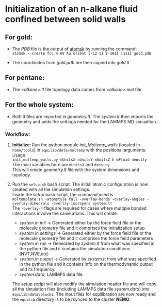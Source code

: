 # Initialization of an n-alkane fluid confined between solid walls

## For gold:

* The _PDB_ file is the output of [atomsk](https://atomsk.univ-lille.fr/) by running the command:\
`atomsk --create fcc 4.08 Au orient [-12-1] [-101] [111] gold.pdb`

* The coordinates from _gold.pdb_ are then copied into _gold.lt_

## For pentane:

* The _\<alkane>.lt_ file topology data comes from _\<alkane>.mol_ file

## For the whole system:

* Both lt files are imported in _geometry.lt_. The _system.lt_ then imports the geometry and adds the settings needed for the LAMMPS MD simualtion.

### Workflow:

1. **Initialize**: Run the python module _init\_Moltemp\_walls_ (located in `home/tools`) in `equilib/data/moltemp` with the positional arguments. Usage:\
`init_moltemp_walls.py nUnitsX nUnitsY nUnitsZ h mFluid density` \
The main variables here are `nUnitsX` and `density`\
This will create _geometry.lt_ file with the system dimensions and topology.

2. Run the `setup.sh` bash script. The initial atomic configuration is now created with all the simulation settings. \
Inside the _setup_ bash script, the command used is \
`moltemplate.sh -atomstyle full -overlay-bonds -overlay-angles -overlay-dihedrals -overlay-impropers system.lt` \
The `-overlay-*` flags are required for cases where multiple bonded interactions involve the same atoms.
This will create:
    * _system.in.init_ &rarr; Generated either by the force field file or the molecule geometry file and it comprises the initialization setup  
    * _system.in.settings_ &rarr; Generated either by the force field file or the molecule geometry file and it comprises the force field parameters  
    * _system.in.run_ &rarr; Generated by _system.lt_ from what was specified in the python file and it contains the simulation conditions (NVT,NVE,etc)  
    * _system.in.output_ &rarr; Generated by _system.lt_ from what was specified in the python file and it contains info on the thermodynamic output and its frequency.
    * _system.data_; LAMMPS data file.

    The _setup_ script will also modify the simulation header file and will copy all the simulation files (including LAMMPS data file _system.data_) into `equilib\data\blocks`. The input files for equilibration are now ready and the `equilib` directory is to be rsynced to the cluster **NEMO**.
